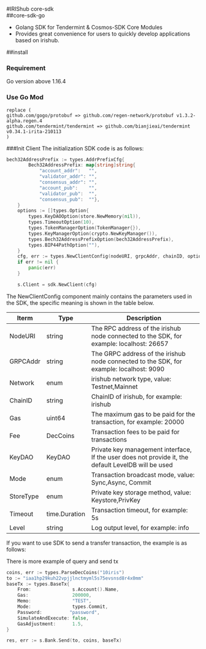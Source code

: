 
#IRIShub core-sdk  
##core-sdk-go
- Golang SDK for Tendermint &amp; Cosmos-SDK Core Modules
- Provides great convenience for users to quickly develop applications based on irishub.

##install
### Requirement
Go version above 1.16.4

### Use Go Mod

```
replace (
github.com/gogo/protobuf => github.com/regen-network/protobuf v1.3.2-alpha.regen.4
github.com/tendermint/tendermint => github.com/bianjieai/tendermint v0.34.1-irita-210113
)
```

###Init Client
The initialization SDK code is as follows:

```go
bech32AddressPrefix := types.AddrPrefixCfg{
		Bech32AddressPrefix: map[string]string{
			"account_addr":   "",
			"validator_addr": "",
			"consensus_addr": "",
			"account_pub":    "",
			"validator_pub":  "",
			"consensus_pub":  ""},
	}
	options := []types.Option{
		types.KeyDAOOption(store.NewMemory(nil)),
		types.TimeoutOption(10),
		types.TokenManagerOption(TokenManager{}),
		types.KeyManagerOption(crypto.NewKeyManager()),
		types.Bech32AddressPrefixOption(bech32AddressPrefix),
		types.BIP44PathOption(""),
	}
	cfg, err := types.NewClientConfig(nodeURI, grpcAddr, chainID, options...)
	if err != nil {
		panic(err)
	}

	s.Client = sdk.NewClient(cfg)
```
The NewClientConfig component mainly contains the parameters used in the SDK, the specific meaning is shown in the table below.

|Iterm	|Type|	Description|
|  ----          | ----   | ----  |
NodeURI	|string|	The RPC address of the irishub node connected to the SDK, for example: localhost: 26657
GRPCAddr|string	|The GRPC address of the irishub node connected to the SDK, for example: localhost: 9090
Network	|enum|	irishub network type, value: Testnet,Mainnet
ChainID	|string|	ChainID of irishub, for example: irishub
Gas     |uint64|	The maximum gas to be paid for the transaction, for example: 20000
Fee 	|DecCoins|	Transaction fees to be paid for transactions
KeyDAO	|KeyDAO|	Private key management interface, If the user does not provide it, the default LevelDB will be used
Mode	|enum|	Transaction broadcast mode, value: Sync,Async, Commit
StoreType|enum|	Private key storage method, value: Keystore,PrivKey
Timeout	|time.Duration|	Transaction timeout, for example: 5s
Level	|string|	Log output level, for example: info


If you want to use SDK to send a transfer transaction, the example is as follows:

There is more example of query and send tx

```go
coins, err := types.ParseDecCoins("10iris")
to := "iaa1hp29kuh22vpjjlnctmyml5s75evsnsd8r4x0mm"
baseTx := types.BaseTx{
    From:               s.Account().Name,
    Gas:                200000,
    Memo:               "TEST",
    Mode:               types.Commit,
    Password:          "password",
    SimulateAndExecute: false,
    GasAdjustment:      1.5,
}

res, err := s.Bank.Send(to, coins, baseTx)
```
